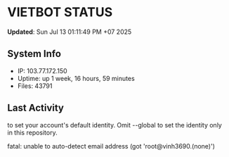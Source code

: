 # VIETBOT STATUS
**Updated**: Sun Jul 13 01:11:49 PM +07 2025

## System Info
- IP: 103.77.172.150
- Uptime: up 1 week, 16 hours, 59 minutes
- Files: 43791

## Last Activity

to set your account's default identity.
Omit --global to set the identity only in this repository.

fatal: unable to auto-detect email address (got 'root@vinh3690.(none)')
